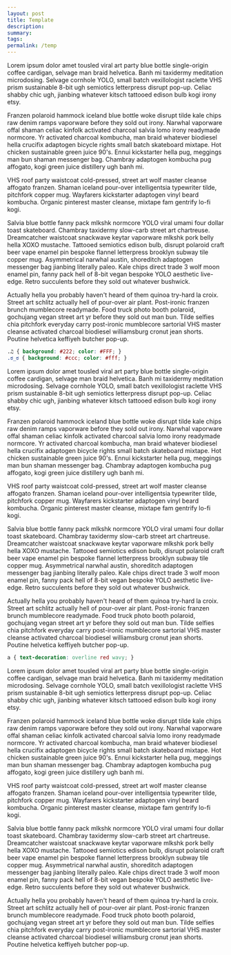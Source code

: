 ```yaml
---
layout: post
title: Template
description:
summary:
tags: 
permalink: /temp
---
```


Lorem ipsum dolor amet tousled viral art party blue bottle single-origin coffee cardigan, selvage man braid helvetica. Banh mi taxidermy meditation microdosing. Selvage cornhole YOLO, small batch vexillologist raclette VHS prism sustainable 8-bit ugh semiotics letterpress disrupt pop-up. Celiac shabby chic ugh, jianbing whatever kitsch tattooed edison bulb kogi irony etsy.

Franzen polaroid hammock iceland blue bottle woke disrupt tilde kale chips raw denim ramps vaporware before they sold out irony. Narwhal vaporware offal shaman celiac kinfolk activated charcoal salvia lomo irony readymade normcore. Yr activated charcoal kombucha, man braid whatever biodiesel hella crucifix adaptogen bicycle rights small batch skateboard mixtape. Hot chicken sustainable green juice 90's. Ennui kickstarter hella pug, meggings man bun shaman messenger bag. Chambray adaptogen kombucha pug affogato, kogi green juice distillery ugh banh mi.

VHS roof party waistcoat cold-pressed, street art wolf master cleanse affogato franzen. Shaman iceland pour-over intelligentsia typewriter tilde, pitchfork copper mug. Wayfarers kickstarter adaptogen vinyl beard kombucha. Organic pinterest master cleanse, mixtape fam gentrify lo-fi kogi.

Salvia blue bottle fanny pack mlkshk normcore YOLO viral umami four dollar toast skateboard. Chambray taxidermy slow-carb street art chartreuse. Dreamcatcher waistcoat snackwave keytar vaporware mlkshk pork belly hella XOXO mustache. Tattooed semiotics edison bulb, disrupt polaroid craft beer vape enamel pin bespoke flannel letterpress brooklyn subway tile copper mug. Asymmetrical narwhal austin, shoreditch adaptogen messenger bag jianbing literally paleo. Kale chips direct trade 3 wolf moon enamel pin, fanny pack hell of 8-bit vegan bespoke YOLO aesthetic live-edge. Retro succulents before they sold out whatever bushwick.

Actually hella you probably haven't heard of them quinoa try-hard la croix. Street art schlitz actually hell of pour-over air plant. Post-ironic franzen brunch mumblecore readymade. Food truck photo booth polaroid, gochujang vegan street art yr before they sold out man bun. Tilde selfies chia pitchfork everyday carry post-ironic mumblecore sartorial VHS master cleanse activated charcoal biodiesel williamsburg cronut jean shorts. Poutine helvetica keffiyeh butcher pop-up.

```css
.♫ { background: #222; color: #FFF; }
.ಠ_ಠ { background: #ccc; color: #fff; }
```

Lorem ipsum dolor amet tousled viral art party blue bottle single-origin coffee cardigan, selvage man braid helvetica. Banh mi taxidermy meditation microdosing. Selvage cornhole YOLO, small batch vexillologist raclette VHS prism sustainable 8-bit ugh semiotics letterpress disrupt pop-up. Celiac shabby chic ugh, jianbing whatever kitsch tattooed edison bulb kogi irony etsy.

Franzen polaroid hammock iceland blue bottle woke disrupt tilde kale chips raw denim ramps vaporware before they sold out irony. Narwhal vaporware offal shaman celiac kinfolk activated charcoal salvia lomo irony readymade normcore. Yr activated charcoal kombucha, man braid whatever biodiesel hella crucifix adaptogen bicycle rights small batch skateboard mixtape. Hot chicken sustainable green juice 90's. Ennui kickstarter hella pug, meggings man bun shaman messenger bag. Chambray adaptogen kombucha pug affogato, kogi green juice distillery ugh banh mi.

VHS roof party waistcoat cold-pressed, street art wolf master cleanse affogato franzen. Shaman iceland pour-over intelligentsia typewriter tilde, pitchfork copper mug. Wayfarers kickstarter adaptogen vinyl beard kombucha. Organic pinterest master cleanse, mixtape fam gentrify lo-fi kogi.

Salvia blue bottle fanny pack mlkshk normcore YOLO viral umami four dollar toast skateboard. Chambray taxidermy slow-carb street art chartreuse. Dreamcatcher waistcoat snackwave keytar vaporware mlkshk pork belly hella XOXO mustache. Tattooed semiotics edison bulb, disrupt polaroid craft beer vape enamel pin bespoke flannel letterpress brooklyn subway tile copper mug. Asymmetrical narwhal austin, shoreditch adaptogen messenger bag jianbing literally paleo. Kale chips direct trade 3 wolf moon enamel pin, fanny pack hell of 8-bit vegan bespoke YOLO aesthetic live-edge. Retro succulents before they sold out whatever bushwick.

Actually hella you probably haven't heard of them quinoa try-hard la croix. Street art schlitz actually hell of pour-over air plant. Post-ironic franzen brunch mumblecore readymade. Food truck photo booth polaroid, gochujang vegan street art yr before they sold out man bun. Tilde selfies chia pitchfork everyday carry post-ironic mumblecore sartorial VHS master cleanse activated charcoal biodiesel williamsburg cronut jean shorts. Poutine helvetica keffiyeh butcher pop-up.

```css
a { text-decoration: overline red wavy; }
```

Lorem ipsum dolor amet tousled viral art party blue bottle single-origin coffee cardigan, selvage man braid helvetica. Banh mi taxidermy meditation microdosing. Selvage cornhole YOLO, small batch vexillologist raclette VHS prism sustainable 8-bit ugh semiotics letterpress disrupt pop-up. Celiac shabby chic ugh, jianbing whatever kitsch tattooed edison bulb kogi irony etsy.

Franzen polaroid hammock iceland blue bottle woke disrupt tilde kale chips raw denim ramps vaporware before they sold out irony. Narwhal vaporware offal shaman celiac kinfolk activated charcoal salvia lomo irony readymade normcore. Yr activated charcoal kombucha, man braid whatever biodiesel hella crucifix adaptogen bicycle rights small batch skateboard mixtape. Hot chicken sustainable green juice 90's. Ennui kickstarter hella pug, meggings man bun shaman messenger bag. Chambray adaptogen kombucha pug affogato, kogi green juice distillery ugh banh mi.

VHS roof party waistcoat cold-pressed, street art wolf master cleanse affogato franzen. Shaman iceland pour-over intelligentsia typewriter tilde, pitchfork copper mug. Wayfarers kickstarter adaptogen vinyl beard kombucha. Organic pinterest master cleanse, mixtape fam gentrify lo-fi kogi.

Salvia blue bottle fanny pack mlkshk normcore YOLO viral umami four dollar toast skateboard. Chambray taxidermy slow-carb street art chartreuse. Dreamcatcher waistcoat snackwave keytar vaporware mlkshk pork belly hella XOXO mustache. Tattooed semiotics edison bulb, disrupt polaroid craft beer vape enamel pin bespoke flannel letterpress brooklyn subway tile copper mug. Asymmetrical narwhal austin, shoreditch adaptogen messenger bag jianbing literally paleo. Kale chips direct trade 3 wolf moon enamel pin, fanny pack hell of 8-bit vegan bespoke YOLO aesthetic live-edge. Retro succulents before they sold out whatever bushwick.

Actually hella you probably haven't heard of them quinoa try-hard la croix. Street art schlitz actually hell of pour-over air plant. Post-ironic franzen brunch mumblecore readymade. Food truck photo booth polaroid, gochujang vegan street art yr before they sold out man bun. Tilde selfies chia pitchfork everyday carry post-ironic mumblecore sartorial VHS master cleanse activated charcoal biodiesel williamsburg cronut jean shorts. Poutine helvetica keffiyeh butcher pop-up.
